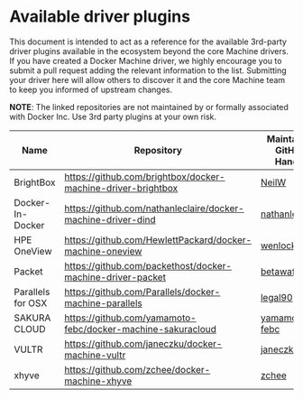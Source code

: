 <!--[metadata]>
+++
draft = true
title = "Machine plugins"
description = "Machine plugins"
keywords = ["Docker, documentation, manual, guide, reference, api"]
+++
<![end-metadata]-->

# Available driver plugins

This document is intended to act as a reference for the available 3rd-party
driver plugins available in the ecosystem beyond the core Machine drivers.  If
you have created a Docker Machine driver, we highly encourage you to submit a
pull request adding the relevant information to the list.  Submitting your
driver here will allow others to discover it and the core Machine team to keep
you informed of upstream changes.

__NOTE__: The linked repositories are not maintained by or formally associated
with Docker Inc.  Use 3rd party plugins at your own risk.

| Name | Repository | Maintainer GitHub Handle  | Maintainer Email |
| ---- | ---------- | ------------------------- | ---------------- |
| BrightBox | https://github.com/brightbox/docker-machine-driver-brightbox | [NeilW](https://github.com/NeilW) | neil@aldur.co.uk |
| Docker-In-Docker | https://github.com/nathanleclaire/docker-machine-driver-dind | [nathanleclaire](https://github.com/nathanleclaire) | nathan.leclaire@gmail.com |
| HPE OneView  | https://github.com/HewlettPackard/docker-machine-oneview | [wenlock](https://github.com/wenlock) | wenlock@hpe.com |
| Packet | https://github.com/packethost/docker-machine-driver-packet | [betawaffle](https://github.com/betawaffle) | andy@packet.net |
| Parallels for OSX | https://github.com/Parallels/docker-machine-parallels | [legal90](https://github.com/legal90) | legal90@gmail.com |
| SAKURA CLOUD | https://github.com/yamamoto-febc/docker-machine-sakuracloud | [yamamoto-febc](https://github.com/yamamoto-febc) | yamamoto.febc@gmail.com |
| VULTR | https://github.com/janeczku/docker-machine-vultr | [janeczku](https://github.com/janeczku) | jb@festplatte.eu.org |
| xhyve | https://github.com/zchee/docker-machine-xhyve | [zchee](https://github.com/zchee) | zchee.io@gmail.com |
